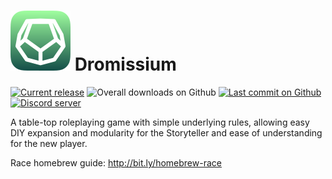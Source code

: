 # ![Dromissium logo](assets/icon.svg) Dromissium
[![Current release](https://img.shields.io/github/v/release/iansannar/dromissium?include_prereleases&logo=Adobe-Acrobat-Reader&logoColor=white)](https://github.com/iansannar/dromissium/releases)
![Overall downloads on Github](https://img.shields.io/github/downloads/iansannar/dromissium/total)
[![Last commit on Github](https://img.shields.io/github/last-commit/iansannar/dromissium?logo=Github&logoColor=white)](https://github.com/iansannar/dromissium/commits/master)
[![Discord server](https://img.shields.io/discord/500872942033305600?logo=discord&logoColor=white)](https://discord.gg/qeJvQ5b)

A table-top roleplaying game with simple underlying rules, allowing easy DIY expansion and modularity for the Storyteller and ease of understanding for the new player.

Race homebrew guide: http://bit.ly/homebrew-race
